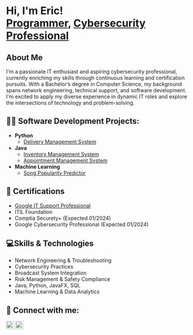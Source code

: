 <h1>Hi, I'm Eric! <br/><a href="https://github.com/TheRogueDadBot">Programmer</a>, <a href="https://www.linkedin.com/in/ericjohnjacobs/">Cybersecurity Professional</a></h1>

<h2>About Me</h2>
I'm a passionate IT enthusiast and aspiring cybersecurity professional, currently enriching my skills through continuous learning and certification pursuits. With a Bachelor’s degree in Computer Science, my background spans network engineering, technical support, and software development. I'm excited to apply my diverse experience in dynamic IT roles and explore the intersections of technology and problem-solving.

<h2>👨‍💻 Software Development Projects:</h2>

- <b>Python</b>
  - [Delivery Management System](https://github.com/TheRogueDadBot/DeliveryManagementSys)
- <b>Java</b>
  - [Inventory Management System](https://github.com/TheRogueDadBot/SmartStockManager)
  - [Appointment Management System](https://github.com/TheRogueDadBot/GlobalConsultScheduler) 
- <b>Machine Learning</b>
  - [Song Popularity Predictor](https://github.com/TheRogueDadBot/song_popularity_prediction)
 
<h2>🏅 Certifications</h2>

- [Google IT Support Professional](https://coursera.org/share/43ca8dc6112eaaddb755950a07d14f5e)
- ITIL Foundation
- Comptia Securety+ (Expected 01/2024)
- Google Cybersecurity Professional (Expected 01/2024)

<h2>💻Skills & Technologies</h2>

- Network Engineering & Troubleshooting
- Cybersecurity Practices
- Broadcast System Integration
- Risk Management & Safety Compliance
- Java, Python, JavaFX, SQL
- Machine Learning & Data Analytics


<h2> 🤳 Connect with me:</h2>

[<img align="left" alt="EricJacobs | Twitter" width="22px" src="https://cdn.jsdelivr.net/npm/simple-icons@v3/icons/twitter.svg" />][twitter]
[<img align="left" alt="EricJacobs | LinkedIn" width="22px" src="https://cdn.jsdelivr.net/npm/simple-icons@v3/icons/linkedin.svg" />][linkedin]

[twitter]: https://twitter.com/EricJohnJacobss
[linkedin]: https://www.linkedin.com/in/ericjohnjacobs

<!--
**joshmadakor1/joshmadakor1** is a ✨ _special_ ✨ repository because its `README.md` (this file) appears on your GitHub profile.

Here are some ideas to get you started:

- 🔭 I’m currently working on ...
- 🌱 I’m currently learning ...
- 👯 I’m looking to collaborate on ...
- 🤔 I’m looking for help with ...
- 💬 Ask me about ...
- 📫 How to reach me: ...
- 😄 Pronouns: ...
- ⚡ Fun fact: ...
-->
